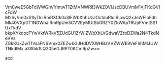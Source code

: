 Vm0weE5GbFdWWGhVYmtwT1ZtMVNWRll3WkZOVlJscDBUVmM1VjFKdGVIcFdW
M2hyVm0xS1IyTkliRmRXCk0xSlFWbXhhUzJOc1duRldiRlpwQ2xJeWFIbFdh
Mk40VXpGT1NGWnJiRmRpUm5CVVEyMUtSbGRZY0ZkWApTRUpFVmtSS1UxTkdV
bkpXYkdocFYwVktWRkV5ZUdGU1ZrWlZWbXhLVGdwaVZrbDZWa2N4TkdNeVVs
ZGkKUkZwT1VsaFNSVmx0ZEZwbGJHdDVXWHBzVVZWWE9VeFhhMlJUWTNkdlMx
a3lSbk1LQ205eGJRPT0KCm9pZw==

acd